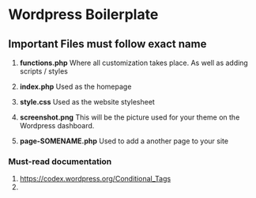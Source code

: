 # Wordpress Boilerplate

## Important Files must follow exact name

1. **functions.php** Where all customization takes place. As well as adding scripts / styles

2. **index.php** Used as the homepage

3. **style.css** Used as the website stylesheet

4. **screenshot.png** This will be the picture used for your theme on the Wordpress dashboard.

5. **page-SOMENAME.php** Used to add a another page to your site

### Must-read documentation

1. https://codex.wordpress.org/Conditional_Tags
2. 
